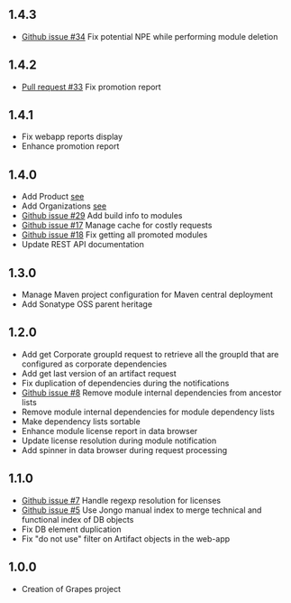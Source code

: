 1.4.3
-------------
* [Github issue #34](https://github.com/Axway/Grapes/issues/34) Fix potential NPE while performing module deletion

1.4.2
-------------
* [Pull request #33](https://github.com/Axway/Grapes/pull/33) Fix promotion report

1.4.1
-------------
* Fix webapp reports display
* Enhance promotion report

1.4.0
-------------
* Add Product [see](https://github.com/Axway/Grapes/wiki/Main-concepts#product)
* Add Organizations [see](https://github.com/Axway/Grapes/wiki/Main-concepts#organization)
* [Github issue #29](https://github.com/Axway/Grapes/issues/29) Add build info to modules
* [Github issue #17](https://github.com/Axway/Grapes/issues/17) Manage cache for costly requests
* [Github issue #18](https://github.com/Axway/Grapes/issues/18) Fix getting all promoted modules
* Update REST API documentation

1.3.0
-------------
* Manage Maven project configuration for Maven central deployment
* Add Sonatype OSS parent heritage

1.2.0
-------------
* Add get Corporate groupId request to retrieve all the groupId that are configured as corporate dependencies
* Add get last version of an artifact request
* Fix duplication of dependencies during the notifications
* [Github issue #8](https://github.com/Axway/Grapes/issues/8) Remove module internal dependencies from ancestor lists
* Remove module internal dependencies for module dependency lists
* Make dependency lists sortable
* Enhance module license report in data browser
* Update license resolution during module notification
* Add spinner in data browser during request processing

1.1.0
-------------
* [Github issue #7](https://github.com/Axway/Grapes/issues/7) Handle regexp resolution for licenses
* [Github issue #5](https://github.com/Axway/Grapes/issues/5) Use Jongo manual index to merge technical and functional index of DB objects
* Fix DB element duplication
* Fix "do not use" filter on Artifact objects in the web-app

1.0.0
-------------
* Creation of Grapes project